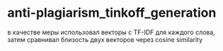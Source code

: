 # anti-plagiarism_tinkoff_generation

в качестве меры использовал векторы с TF-IDF для каждого слова, затем сравнивал близость двух векторов через cosine similarity
